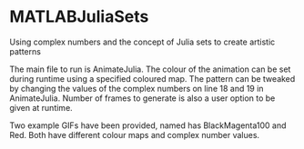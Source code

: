 # MATLABJuliaSets
Using complex numbers and the concept of Julia sets to create artistic patterns 

The main file to run is AnimateJulia.
The colour of the animation can be set during runtime using a specified coloured map.
The pattern can be tweaked by changing the values of the complex numbers on line 18 and 19 in AnimateJulia.
Number of frames to generate is also a user option to be given at runtime.

Two example GIFs have been provided, named has BlackMagenta100 and Red. Both have different colour maps and complex number values.
